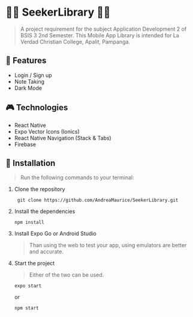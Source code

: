 # 🏴‍☠️ SeekerLibrary 🏴‍☠️
> A project requirement for the subject Application Development 2 of BSIS 3 2nd Semester. This Mobile App Library is intended for La Verdad Christian College, Apalit, Pampanga.

## 🧩 Features
- Login / Sign up
- Note Taking
- Dark Mode

## 🎮 Technologies
- React Native
- Expo Vector Icons (Ionics)
- React Native Navigation (Stack & Tabs)
- Firebase

## 💉 Installation
> Run the following commands to your terminal:

1. Clone the repository
   ```
    git clone https://github.com/AndreaMaurice/SeekerLibrary.git
   ```
2. Install the dependencies
   ```
   npm install
   ```
3. Install Expo Go or Android Studio
   > Than using the web to test your app, using emulators are better and accurate.

4. Start the project
   > Either of the two can be used.
   ```
   expo start
   ```
   or
   ```
   npm start
   ```
